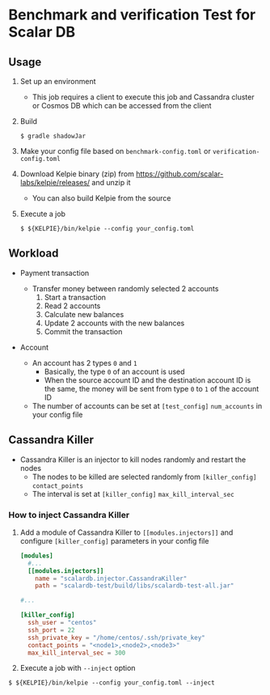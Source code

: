 # Benchmark and verification Test for Scalar DB

## Usage
1. Set up an environment
    - This job requires a client to execute this job and Cassandra cluster or Cosmos DB which can be accessed from the client

2. Build
    ```console
    $ gradle shadowJar
    ```

3. Make your config file based on `benchmark-config.toml` or `verification-config.toml`

4. Download Kelpie binary (zip) from https://github.com/scalar-labs/kelpie/releases/ and unzip it
    - You can also build Kelpie from the source


5. Execute a job
    ```console
    $ ${KELPIE}/bin/kelpie --config your_config.toml
    ```

## Workload
- Payment transaction
  - Transfer money between randomly selected 2 accounts
    1. Start a transaction
    2. Read 2 accounts
    3. Calculate new balances
    4. Update 2 accounts with the new balances
    5. Commit the transaction

- Account
  - An account has 2 types `0` and `1`
    - Basically, the type `0` of an account is used
    - When the source account ID and the destination account ID is the same, the money will be sent from type `0` to `1` of the account ID
  - The number of accounts can be set at `[test_config]` `num_accounts` in your config file

## Cassandra Killer
- Cassandra Killer is an injector to kill nodes randomly and restart the nodes
  - The nodes to be killed are selected randomly from `[killer_config]` `contact_points`
  - The interval is set at `[killer_config]` `max_kill_interval_sec`

### How to inject Cassandra Killer
1. Add a module of Cassandra Killer to `[[modules.injectors]]` and configure `[killer_config]` parameters in your config file

    ```toml
    [modules]
      #...
      [[modules.injectors]]
        name = "scalardb.injector.CassandraKiller"
        path = "scalardb-test/build/libs/scalardb-test-all.jar"

    #...

    [killer_config]
      ssh_user = "centos"
      ssh_port = 22
      ssh_private_key = "/home/centos/.ssh/private_key"
      contact_points = "<node1>,<node2>,<node3>"
      max_kill_interval_sec = 300
    ```

2. Execute a job with `--inject` option
```console
$ ${KELPIE}/bin/kelpie --config your_config.toml --inject
```
